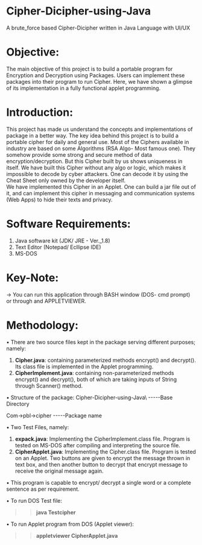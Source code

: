 # Cipher-Dicipher-using-Java
A brute_force based Cipher-Dicipher written in Java Language with UI/UX

# Objective:
The main objective of this project is to build a portable program for Encryption and Decryption using Packages.
Users can implement these packages into their program to run Cipher. Here, we have shown a glimpse of its implementation in a fully functional applet programming.

# Introduction:
This project has made us understand the concepts and implementations of package in a better way. The key idea behind this project is to build a portable cipher for daily and general use. Most of the Ciphers available in industry are based on some Algorithms (RSA Algo- Most famous one). They somehow provide some strong and secure method of data encryption/decryption. But this Cipher built by us shows uniqueness in itself. We have built this Cipher without any algo or logic, which makes it impossible to decode by cyber attackers. One can decode it by using the Cheat Sheet only owned by the developer itself.  
We have implemented this Cipher in an Applet. One can build a jar file out of it, and can implement this cipher in messaging and communication systems (Web Apps) to hide their texts and privacy.

# Software Requirements:
1. Java software kit (JDK/ JRE - Ver._1.8)
2. Text Editor (Notepad/ Ecllipse IDE)
3. MS-DOS

# Key-Note:
-> You can run this application through BASH window (DOS- cmd prompt) or through and APPLETVIEWER.

# Methodology:
•	There are two source files kept in the package serving different purposes; namely:
1.	**Cipher.java**: containing parameterized methods encrypt() and decrypt(). Its class file is implemented in the Applet programming.
2.	**CipherImplement.java**: containing non-parameterized methods encrypt() and decrypt(), both of which are taking inputs of String through Scanner() method.

•	Structure of the package:
Cipher-Dicipher-using-Java\            -----Base Directory

Com->pbl->cipher      -----Package name

•	Two Test Files, namely:
1.	 **expack.java**: Implementing the CipherImplement.class file. Program is tested on MS-DOS after compiling and interpreting the source file.
2.	**CipherApplet.java**: Implementing the Cipher.class file. Program is tested on an Applet. Two buttons are given to encrypt the message thrown in text box, and then another button to decrypt that encrypt message to receive the original message again.

•	This program is capable to encrypt/ decrypt a single word or a complete sentence as per requirement.

•	To run DOS Test file:
>> **java Testcipher**

•	To run Applet program from DOS (Applet viewer):
>> **appletviewer CipherApplet.java**
